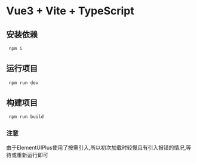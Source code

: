 # Vue3 + Vite + TypeScript


## 安装依赖

```javascript
 npm i
```


## 运行项目

```javascript
 npm run dev 
```


## 构建项目

```javascript
 npm run build
```

### 注意

 由于ElementUIPlus使用了按需引入,所以初次加载时较慢且有引入报错的情况,等待或重新运行即可
